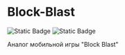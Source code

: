 # Block-Blast
![Static Badge](https://img.shields.io/badge/Status-WIP-red)
![Static Badge](https://img.shields.io/badge/check_branch-beta-black)

Аналог мобильной игры "Block Blast"
